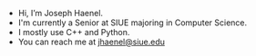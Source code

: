 - Hi, I’m Joseph Haenel.
- I'm currently a Senior at SIUE majoring in Computer Science.
- I mostly use C++ and Python.
- You can reach me at jhaenel@siue.edu
